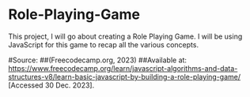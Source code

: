 # Role-Playing-Game 
This project, I will go about creating a Role Playing Game. I will be using JavaScript for this game to recap all the various concepts.


#Source: 
##(Freecodecamp.org, 2023)
##Available at: https://www.freecodecamp.org/learn/javascript-algorithms-and-data-structures-v8/learn-basic-javascript-by-building-a-role-playing-game/ [Accessed 30 Dec. 2023].

‌
